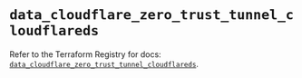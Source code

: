 # `data_cloudflare_zero_trust_tunnel_cloudflareds`

Refer to the Terraform Registry for docs: [`data_cloudflare_zero_trust_tunnel_cloudflareds`](https://registry.terraform.io/providers/cloudflare/cloudflare/5.0.0/docs/data-sources/zero_trust_tunnel_cloudflareds).
